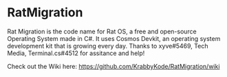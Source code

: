 # RatMigration

Rat Migration is the code name for Rat OS, a free and open-source Operating System made in C#. It uses Cosmos Devkit, an operating system development kit that is growing every day. 
Thanks to xyve#5469, Tech Media, Terminal.cs#4512 for assitance and help!

Check out the Wiki here: https://github.com/KrabbyKode/RatMigration/wiki
